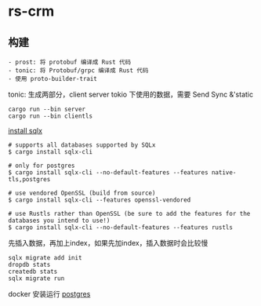 # rs-crm

## 构建
    - prost: 将 protobuf 编译成 Rust 代码
    - tonic: 将 Protobuf/grpc 编译成 Rust 代码
    - 使用 proto-builder-trait 

tonic: 生成两部分，client server 
tokio 下使用的数据，需要 Send Sync &'static 

```shell
cargo run --bin server
cargo run --bin clientls
```
[install sqlx ](https://github.com/launchbadge/sqlx/blob/main/sqlx-cli/README.md)

```shell
# supports all databases supported by SQLx
$ cargo install sqlx-cli

# only for postgres
$ cargo install sqlx-cli --no-default-features --features native-tls,postgres

# use vendored OpenSSL (build from source)
$ cargo install sqlx-cli --features openssl-vendored

# use Rustls rather than OpenSSL (be sure to add the features for the databases you intend to use!)
$ cargo install sqlx-cli --no-default-features --features rustls
```

先插入数据，再加上index，如果先加index，插入数据时会比较慢
```shell
sqlx migrate add init 
dropdb stats 
createdb stats 
sqlx migrate run 
```

docker 安装运行 [postgres](https://www.commandprompt.com/education/how-to-create-a-postgresql-database-in-docker/)

